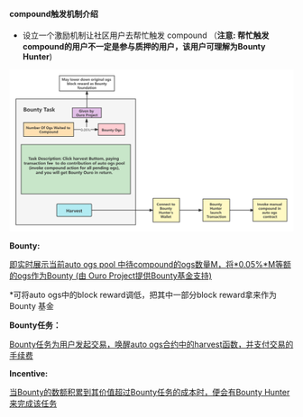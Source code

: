 #### compound触发机制介绍

- 设立一个激励机制让社区用户去帮忙触发 compound （**注意: 帮忙触发compound的用户不一定是参与质押的用户，该用户可理解为Bounty Hunter**)




![compound触发方案图](./compound触发方案图.png)

**Bounty:**

<u>即实时展示当前auto ogs pool 中待compound的ogs数量M，将*0.05%*M等额的ogs作为Bounty (由 Ouro Project提供Bounty基金支持)</u>

*可将auto ogs中的block reward调低，把其中一部分block reward拿来作为Bounty 基金

**Bounty任务：**

<u>Bounty任务为用户发起交易，唤醒auto ogs合约中的harvest函数，并支付交易的手续费</u>

**Incentive:**

<u>当Bounty的数额积累到其价值超过Bounty任务的成本时，便会有Bounty Hunter来完成该任务</u>
